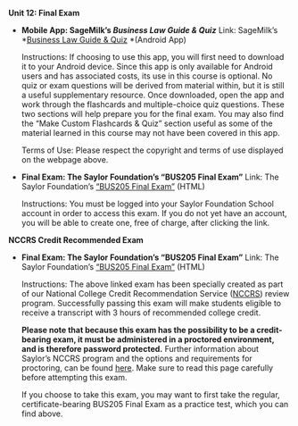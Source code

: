 **Unit 12: Final Exam** <span id="12"></span> 
-   **Mobile App: SageMilk’s *Business Law Guide & Quiz***
    Link: SageMilk’s *[Business Law Guide &
    Quiz](https://play.google.com/store/apps/details?id=com.sagemilk.businesslaw&hl=en) *(Android
    App)  
      
     Instructions: If choosing to use this app, you will first need to
    download it to your Android device. Since this app is only available
    for Android users and has associated costs, its use in this course
    is optional. No quiz or exam questions will be derived from material
    within, but it is still a useful supplementary resource. Once
    downloaded, open the app and work through the flashcards and
    multiple-choice quiz questions. These two sections will help prepare
    you for the final exam. You may also find the “Make Custom
    Flashcards & Quiz” section useful as some of the material learned in
    this course may not have been covered in this app.  
      
     Terms of Use: Please respect the copyright and terms of use
    displayed on the webpage above.

-   **Final Exam: The Saylor Foundation’s “BUS205 Final Exam”**
    Link: The Saylor Foundation’s [“BUS205 Final
    Exam”](http://school.saylor.org/mod/quiz/view.php?id=814) (HTML)  
      
     Instructions: You must be logged into your Saylor Foundation School
    account in order to access this exam. If you do not yet have an
    account, you will be able to create one, free of charge, after
    clicking the link.

**NCCRS Credit Recommended Exam** <span id="12.1"></span> 
-   **Final Exam: The Saylor Foundation’s “BUS205 Final Exam”**
    Link: The Saylor Foundation’s [“BUS205 Final
    Exam”](http://school.saylor.org/mod/quiz/view.php?id=1119) (HTML)  
      
     Instructions: The above linked exam has been specially created as
    part of our National College Credit Recommendation Service
    ([NCCRS](http://www.nationalccrs.org/)) review program. Successfully
    passing this exam will make students eligible to receive a
    transcript with 3 hours of recommended college credit.  
      
     **Please note that because this exam has the possibility to be a
    credit-bearing exam, it must be administered in a proctored
    environment, and is therefore password protected.** Further
    information about Saylor’s NCCRS program and the options and
    requirements for proctoring, can be found
    [here](http://www.saylor.org/student-credit-pathways/nccrs/). Make
    sure to read this page carefully before attempting this exam.  
      
     If you choose to take this exam, you may want to first take the
    regular, certificate-bearing BUS205 Final Exam as a practice test,
    which you can find above.


